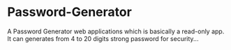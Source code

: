 # Password-Generator
A Password Generator web applications which is basically a read-only app. It can generates from 4 to 20 digits strong password for security... 
